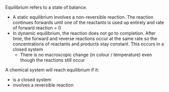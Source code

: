 Equilibrium refers to a state of balance.
- A static equilibrium involves a non-reversible reaction. The reaction continues forwards until one of the reactants is used up entirely and rate of forward reaction = 0
- In dynamic equilibrium, the reaction does not go to completion. After time, the forward and reverse reactions occur at the same rate so the concentrations of reactants and products stay constant. This occurs in a closed system
	- There is no macroscopic change (in colour / temperature) even though the reactions still occur

A chemical system will reach equilibrium if it:
- is a closed system
- involves a reversible reaction
